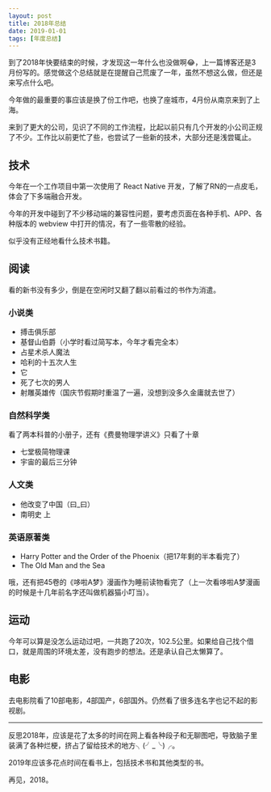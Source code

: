 ```yaml
---
layout: post
title: 2018年总结
date: 2019-01-01
tags: [年度总结]
---
```


到了2018年快要结束的时候，才发现这一年什么也没做啊😂，上一篇博客还是3月份写的。感觉做这个总结就是在提醒自己荒废了一年，虽然不想这么做，但还是来写点什么吧。

<!-- more -->

今年做的最重要的事应该是换了份工作吧，也换了座城市，4月份从南京来到了上海。

来到了更大的公司，见识了不同的工作流程，比起以前只有几个开发的小公司正规了不少。工作比以前更忙了些，也尝试了一些新的技术，大部分还是浅尝辄止。

## 技术

今年在一个工作项目中第一次使用了 React Native 开发，了解了RN的一点皮毛，体会了下多端融合开发。

今年的开发中碰到了不少移动端的兼容性问题，要考虑页面在各种手机、APP、各种版本的 webview 中打开的情况，有了一些零散的经验。

似乎没有正经地看什么技术书籍。

## 阅读

看的新书没有多少，倒是在空闲时又翻了翻以前看过的书作为消遣。

### 小说类

- 搏击俱乐部
- 基督山伯爵（小学时看过简写本，今年才看完全本）
- 占星术杀人魔法
- 哈利的十五次人生 
- 它
- 死了七次的男人
- 射雕英雄传（国庆节假期时重温了一遍，没想到没多久金庸就去世了）

### 自然科学类

看了两本科普的小册子，还有《费曼物理学讲义》只看了十章

- 七堂极简物理课
- 宇宙的最后三分钟

### 人文类

- 他改变了中国（曰_曰）
- 南明史 上

### 英语原著类

- Harry Potter and the Order of the Phoenix（把17年剩的半本看完了）
- The Old Man and the Sea

哦，还有把45卷的《哆啦A梦》漫画作为睡前读物看完了（上一次看哆啦A梦漫画的时候是十几年前名字还叫做机器猫小叮当）。

## 运动

今年可以算是没怎么运动过吧，一共跑了20次，102.5公里。如果给自己找个借口，就是周围的环境太差，没有跑步的想法。还是承认自己太懒算了。

## 电影

去电影院看了10部电影，4部国产，6部国外。仍然看了很多连名字也记不起的影视剧。

---

反思2018年，应该是花了太多的时间在网上看各种段子和无聊图吧，导致脑子里装满了各种烂梗，挤占了留给技术的地方╮(╯_╰)╭。

2019年应该多花点时间在看书上，包括技术书和其他类型的书。

再见，2018。





